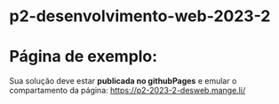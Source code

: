 # p2-desenvolvimento-web-2023-2

# Página de exemplo:
  Sua solução deve estar **publicada no githubPages** e emular o compartamento da página: https://p2-2023-2-desweb.mange.li/
